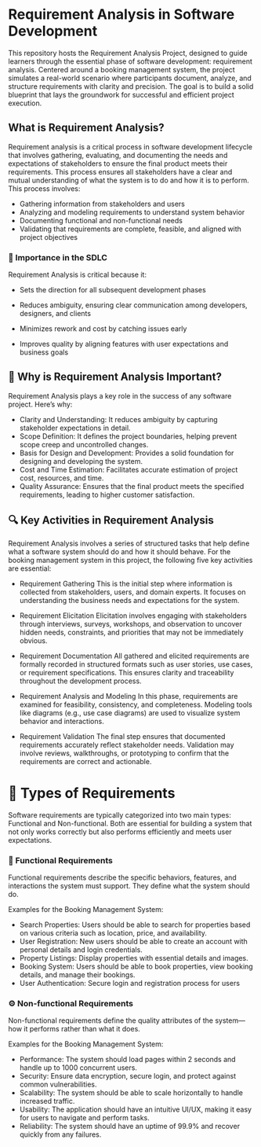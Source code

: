 # Requirement Analysis in Software Development
This repository hosts the Requirement Analysis Project, designed to guide learners through the essential phase of software development: requirement analysis. Centered around a booking management system, the project simulates a real-world scenario where participants document, analyze, and structure requirements with clarity and precision. The goal is to build a solid blueprint that lays the groundwork for successful and efficient project execution.
## What is Requirement Analysis?
Requirement analysis is a critical process in software development lifecycle that involves gathering, evaluating, and documenting the needs and expectations of stakeholders to ensure the final product meets their requirements. This process ensures all stakeholders have a clear and mutual understanding of what the system is to do and how it is to perform.
This process involves:

- Gathering information from stakeholders and users
- Analyzing and modeling requirements to understand system behavior
- Documenting functional and non-functional needs
- Validating that requirements are complete, feasible, and aligned with project objectives
  
### 🚀 Importance in the SDLC
Requirement Analysis is critical because it:

* Sets the direction for all subsequent development phases

- Reduces ambiguity, ensuring clear communication among developers, designers, and clients

- Minimizes rework and cost by catching issues early

- Improves quality by aligning features with user expectations and business goals

## 📌 Why is Requirement Analysis Important?
Requirement Analysis plays a key role in the success of any software project. Here’s why:
- Clarity and Understanding: It reduces ambiguity by capturing stakeholder expectations in detail.
- Scope Definition: It defines the project boundaries, helping prevent scope creep and uncontrolled changes.
- Basis for Design and Development: Provides a solid foundation for designing and developing the system.
- Cost and Time Estimation: Facilitates accurate estimation of project cost, resources, and time.
- Quality Assurance: Ensures that the final product meets the specified requirements, leading to higher customer satisfaction.

## 🔍 Key Activities in Requirement Analysis
Requirement Analysis involves a series of structured tasks that help define what a software system should do and how it should behave. For the booking management system in this project, the following five key activities are essential:

- Requirement Gathering This is the initial step where information is collected from stakeholders, users, and domain experts. It focuses on understanding the business needs and expectations for the system.

- Requirement Elicitation Elicitation involves engaging with stakeholders through interviews, surveys, workshops, and observation to uncover hidden needs, constraints, and priorities that may not be immediately obvious.

- Requirement Documentation All gathered and elicited requirements are formally recorded in structured formats such as user stories, use cases, or requirement specifications. This ensures clarity and traceability throughout the development process.

- Requirement Analysis and Modeling In this phase, requirements are examined for feasibility, consistency, and completeness. Modeling tools like diagrams (e.g., use case diagrams) are used to visualize system behavior and interactions.

- Requirement Validation The final step ensures that documented requirements accurately reflect stakeholder needs. Validation may involve reviews, walkthroughs, or prototyping to confirm that the requirements are correct and actionable.

# 📂 Types of Requirements
Software requirements are typically categorized into two main types: Functional and Non-functional. Both are essential for building a system that not only works correctly but also performs efficiently and meets user expectations.
### 🔧 Functional Requirements
Functional requirements describe the specific behaviors, features, and interactions the system must support. They define what the system should do.

Examples for the Booking Management System:
- Search Properties: Users should be able to search for properties based on various criteria such as location, price, and availability.
- User Registration: New users should be able to create an account with personal details and login credentials.
- Property Listings: Display properties with essential details and images.
- Booking System: Users should be able to book properties, view booking details, and manage their bookings.
- User Authentication: Secure login and registration process for users

### ⚙️ Non-functional Requirements
Non-functional requirements define the quality attributes of the system—how it performs rather than what it does.

Examples for the Booking Management System:

- Performance: The system should load pages within 2 seconds and handle up to 1000 concurrent users.
- Security: Ensure data encryption, secure login, and protect against common vulnerabilities.
- Scalability: The system should be able to scale horizontally to handle increased traffic.
- Usability: The application should have an intuitive UI/UX, making it easy for users to navigate and perform tasks.
- Reliability: The system should have an uptime of 99.9% and recover quickly from any failures.

